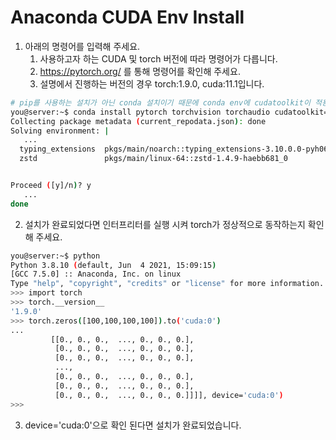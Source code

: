 # Anaconda CUDA Env Install

1. 아래의 명령어를 입력해 주세요.
   1. 사용하고자 하는 CUDA 및 torch 버전에 따라 명령어가 다릅니다.
   2. https://pytorch.org/ 를 통해 명령어를 확인해 주세요.
   3. 설명에서 진행하는 버전의 경우 torch:1.9.0, cuda:11.1입니다.

```bash
# pip를 사용하는 설치가 아닌 conda 설치이기 때문에 conda env에 cudatoolkit이 적용됩니다.
you@server:~$ conda install pytorch torchvision torchaudio cudatoolkit=11.1 -c pytorch -c nvidia
Collecting package metadata (current_repodata.json): done
Solving environment: |
   ...
  typing_extensions  pkgs/main/noarch::typing_extensions-3.10.0.0-pyh06a4308_0
  zstd               pkgs/main/linux-64::zstd-1.4.9-haebb681_0


Proceed ([y]/n)? y
   ...
done

```

2. 설치가 완료되었다면 인터프리터를 실행 시켜 torch가 정상적으로 동작하는지 확인해 주세요.

```bash
you@server:~$ python
Python 3.8.10 (default, Jun  4 2021, 15:09:15)
[GCC 7.5.0] :: Anaconda, Inc. on linux
Type "help", "copyright", "credits" or "license" for more information.
>>> import torch
>>> torch.__version__
'1.9.0'
>>> torch.zeros([100,100,100,100]).to('cuda:0')
...
         [[0., 0., 0.,  ..., 0., 0., 0.],
          [0., 0., 0.,  ..., 0., 0., 0.],
          [0., 0., 0.,  ..., 0., 0., 0.],
          ...,
          [0., 0., 0.,  ..., 0., 0., 0.],
          [0., 0., 0.,  ..., 0., 0., 0.],
          [0., 0., 0.,  ..., 0., 0., 0.]]]], device='cuda:0')
>>>

```

3. device='cuda:0'으로 확인 된다면 설치가 완료되었습니다.
